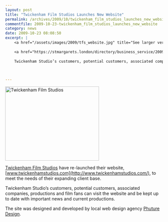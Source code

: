 ```yaml
---
layout: post
title: "Twickenham Film Studios Launches New Website"
permalink: /archives/2009/10/twickenham_film_studios_launches_new_website.html
commentfile: 2009-10-23-twickenham_film_studios_launches_new_website
category: news
date: 2009-10-23 08:08:50
excerpt: |
    <a href="/assets/images/2009/tfs_website.jpg" title="See larger version of - Twickenham Film Studios"><img src="/assets/images/2009/tfs_website_thumb.jpg" width="300" height="236" alt="Twickenham Film Studios" class="photo center" /></a>
    
    <a href="https://stmargarets.london/directory/business_service/200910240404">Twickenham Film Studios</a> have re-launched their website, <a href="http://www.twickenhamstudios.com/,">www.twickenhamstudios.com</a> to meet the needs of their expanding client base.
    
    Twickenham Studio’s customers, potential customers, associated companies, productions and film fans can visit the website and be kept up to date with important news and current productions.
    
    

---
```


<a href="/assets/images/2009/tfs_website.jpg" title="See larger version of - Twickenham Film Studios"><img src="/assets/images/2009/tfs_website_thumb.jpg" width="300" height="236" alt="Twickenham Film Studios" class="photo center" /></a>

[Twickenham Film Studios](/directory/business_service/200910240404) have re-launched their website, [www.twickenhamstudios.com](http://www.twickenhamstudios.com/), to meet the needs of their expanding client base.

Twickenham Studio’s customers, potential customers, associated companies, productions and film fans can visit the website and be kept up to date with important news and current productions.

The site was designed and developed by local web design agency [Phuture Design](/directory/business_service/200810091242).
